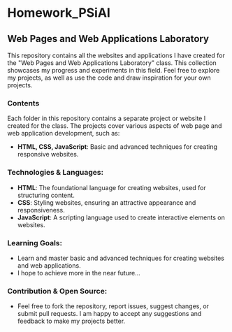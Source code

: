 # Homework_PSiAI

## Web Pages and Web Applications Laboratory

This repository contains all the websites and applications I have created for the "Web Pages and Web Applications Laboratory" class. This collection showcases my progress and experiments in this field. Feel free to explore my projects, as well as use the code and draw inspiration for your own projects.

### Contents
Each folder in this repository contains a separate project or website I created for the class. The projects cover various aspects of web page and web application development, such as:
- **HTML, CSS, JavaScript**: Basic and advanced techniques for creating responsive websites.

### Technologies & Languages:
- **HTML**: The foundational language for creating websites, used for structuring content.
- **CSS**: Styling websites, ensuring an attractive appearance and responsiveness.
- **JavaScript**: A scripting language used to create interactive elements on websites.

### Learning Goals:
- Learn and master basic and advanced techniques for creating websites and web applications.
- I hope to achieve more in the near future...

### Contribution & Open Source:
- Feel free to fork the repository, report issues, suggest changes, or submit pull requests. I am happy to accept any suggestions and feedback to make my projects better.
